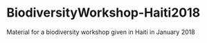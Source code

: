 # BiodiversityWorkshop-Haiti2018
Material for a biodiversity workshop given in Haiti in January 2018 
